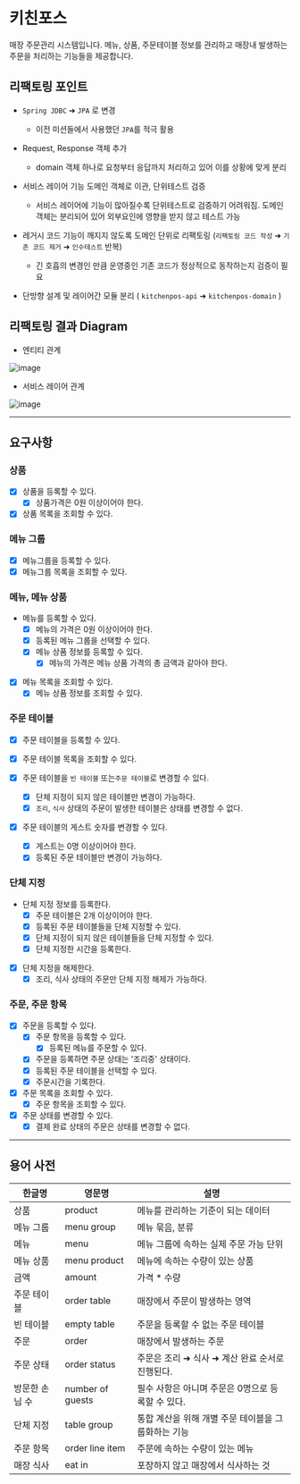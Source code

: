 # 키친포스
매장 주문관리 시스템입니다. 메뉴, 상품, 주문테이블 정보를 관리하고 매장내 발생하는 주문을 처리하는 기능들을 제공합니다.

## 리팩토링 포인트
* `Spring JDBC` ➜ `JPA` 로 변경
   * 이전 미션들에서 사용했던 `JPA`를 적극 활용

* Request, Response 객체 추가
   * domain 객체 하나로 요청부터 응답까지 처리하고 있어 이를 상황에 맞게 분리
 
* 서비스 레이어 기능 도메인 객체로 이관, 단위테스트 검증
   * 서비스 레이어에 기능이 많아질수록 단위테스트로 검증하기 어려워짐. 도메인 객체는 분리되어 있어 외부요인에 영향을 받지 않고 테스트 가능
   
* 레거시 코드 기능이 깨지지 않도록 도메인 단위로 리팩토링 (`리팩토링 코드 작성` ➜ `기존 코드 제거` ➜ `인수테스트` 반복)
   * 긴 호흡의 변경인 만큼 운영중인 기존 코드가 정상적으로 동작하는지 검증이 필요
   
* 단방향 설계 및 레이어간 모듈 분리 ( `kitchenpos-api` ➜ `kitchenpos-domain` )
 
## 리팩토링 결과 Diagram
* 엔티티 관계

![image](https://user-images.githubusercontent.com/34908960/104868530-f2448a80-5986-11eb-92e1-fc9de69375a7.png)


* 서비스 레이어 관계

![image](https://user-images.githubusercontent.com/34908960/104868541-f7093e80-5986-11eb-947d-1fd961f06789.png)

---
## 요구사항

### 상품
* [x] 상품을 등록할 수 있다.
  * [x] 상품가격은 0원 이상이어야 한다.
* [x] 상품 목록을 조회할 수 있다.

### 메뉴 그룹
* [x] 메뉴그룹을 등록할 수 있다.
* [x] 메뉴그룹 목록을 조회할 수 있다.

### 메뉴, 메뉴 상품
* 메뉴를 등록할 수 있다.
    * [x] 메뉴의 가격은 0원 이상이어야 한다.
    * [x] 등록된 메뉴 그룹을 선택할 수 있다.
    * [x] 메뉴 상품 정보를 등록할 수 있다.
        * [x] 메뉴의 가격은 메뉴 상품 가격의 총 금액과 같아야 한다.
    
* [x] 메뉴 목록을 조회할 수 있다.
    * [x] 메뉴 상품 정보를 조회할 수 있다.

### 주문 테이블
* [x] 주문 테이블을 등록할 수 있다.

* [x] 주문 테이블 목록을 조회할 수 있다.

* [x] 주문 테이블을 `빈 테이블` 또는`주문 테이블`로 변경할 수 있다.
  * [x] 단체 지정이 되지 않은 테이블만 변경이 가능하다.
  * [x] `조리`, `식사` 상태의 주문이 발생한 테이블은 상태를 변경할 수 없다.

* [x] 주문 테이블의 게스트 숫자를 변경할 수 있다.
  * [x] 게스트는 0명 이상이어야 한다.
  * [x] 등록된 주문 테이블만 변경이 가능하다.

### 단체 지정
* 단체 지정 정보를 등록한다.
  * [x] 주문 테이블은 2개 이상이어야 한다.
  * [x] 등록된 주문 테이블들을 단체 지정할 수 있다.
  * [x] 단체 지정이 되지 않은 테이블들을 단체 지정할 수 있다.
  * [x] 단체 지정한 시간을 등록한다.
* [x] 단체 지정을 해제한다.
  * [x] 조리, 식사 상태의 주문만 단체 지정 해제가 가능하다.

### 주문, 주문 항목
* [x] 주문을 등록할 수 있다.
    * [x] 주문 항목을 등록할 수 있다.
        * [x] 등록된 메뉴를 주문할 수 있다.
    * [x] 주문을 등록하면 주문 상태는 '조리중' 상태이다.
    * [x] 등록된 주문 테이블을 선택할 수 있다.
    * [x] 주문시간을 기록한다.
    
* [x] 주문 목록을 조회할 수 있다.
    * [x] 주문 항목을 조회할 수 있다.
    
* [x] 주문 상태를 변경할 수 있다.
    * [x] 결제 완료 상태의 주문은 상태를 변경할 수 없다.

---
## 용어 사전

| 한글명 | 영문명 | 설명 |
| --- | --- | --- |
| 상품 | product | 메뉴를 관리하는 기준이 되는 데이터 |
| 메뉴 그룹 | menu group | 메뉴 묶음, 분류 |
| 메뉴 | menu | 메뉴 그룹에 속하는 실제 주문 가능 단위 |
| 메뉴 상품 | menu product | 메뉴에 속하는 수량이 있는 상품 |
| 금액 | amount | 가격 * 수량 |
| 주문 테이블 | order table | 매장에서 주문이 발생하는 영역 |
| 빈 테이블 | empty table | 주문을 등록할 수 없는 주문 테이블 |
| 주문 | order | 매장에서 발생하는 주문 |
| 주문 상태 | order status | 주문은 조리 ➜ 식사 ➜ 계산 완료 순서로 진행된다. |
| 방문한 손님 수 | number of guests | 필수 사항은 아니며 주문은 0명으로 등록할 수 있다. |
| 단체 지정 | table group | 통합 계산을 위해 개별 주문 테이블을 그룹화하는 기능 |
| 주문 항목 | order line item | 주문에 속하는 수량이 있는 메뉴 |
| 매장 식사 | eat in | 포장하지 않고 매장에서 식사하는 것 |
